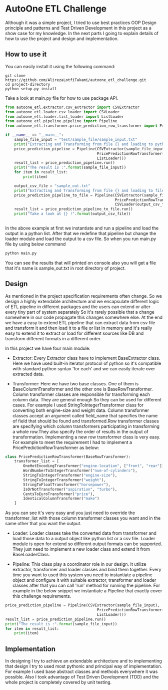 # AutoOne ETL Challenge
Although it was a simple project, I tried to use best practices OOP Design principle and patterns and Test Driven Development
in this project as a show case for my knowledge.
In the next parts I going to explain details of how to use the project and design and implementation.
## How to use it
You can easily install it using the following command:
```
git clone https://github.com/AlirezaLotfiTakami/autoone_etl_challenge.git
cd project-directory 
python setup.py install
```
Take a look at main.py file for how to use package API.
```python
from autoone_etl.extractor.csv_extractor import CSVExtractor
from autoone_etl.loader.csv_loader import CSVLoader
from autoone_etl.loader.list_loader import ListLoader
from autoone_etl.pipeline.pipeline import Pipeline
from autoone_etl.transformer.price_prediction_row_transformer import PricePredictionRowTransformer

if __name__ == "__main__":
    sample_file_input = "test/sample_file/sample_input.txt"
    print("Extracting and Transforming from file {} and loading to python list data structure.".format(sample_file_input))
    price_prediction_pipeline = Pipeline(CSVExtractor(sample_file_input),
                                         PricePredictionRowTransformer(),
                                         ListLoader())
    result_list = price_prediction_pipeline.run()
    print("The result is :".format(sample_file_input))
    for item in result_list:
        print(item)

    output_csv_file = "sample_out.txt"
    print("Extracting and Transforming from file {} and loading to file {} .".format(sample_file_input,output_csv_file))
    price_prediction_pipeline_to_file = Pipeline(CSVExtractor(sample_file_input),
                                                 PricePredictionRowTransformer(),
                                                 CSVLoader(output_csv_file))
    result_list = price_prediction_pipeline_to_file.run()
    print("Take a look at {} !".format(output_csv_file))
    
```

In the above example at first we instantiate and run a pipeline and load the output in a python list.
After that we redefine that pipeline but change the loader module and load the output to a csv file.
So when you run main.py file by using below command 
```python
python main.py 
```
You can see the results that will printed on console also you will get a file that it's name is sample_out.txt in root directory of project. 
## Design
As mentioned in the project specification requirements often change. So we design a highly extendable architecture and 
we encapsulate different logic of ETL pipeline in different packages and the users can extend or alter every tiny part of 
system separately So it's rarely possible that a change somewhere in our code propagate this changes somewhere else.
At the end we have a easy to extend ETL pipeline that can extract data from csv file and transform it and then load it to 
a file or list in memory and it's really easy to extend it to extract or load for different sources like DB and transform 
different formats in a different order.

In this project we have four main module:

* Extractor: Every Extractor class have to implement BaseExtractor class.
Here we have used built-in iterator protocol of python so it's compatible with standard python
syntax 'for each' and we can easily iterate over extracted data.

* Transformer: Here we have two base classes. One of them is BaseColumnTransformer and the other one is BaseRowTransformer.
Column transformer classes are responsible for transforming each column data. They are general enough So they can be used 
for different cases. For example I used StringToIntegerTransformer class for converting both engine-size and weight data.
Column transformer classes accept an argument called field_name that specifies the name of field that should be found and 
transformed.Row transformer classes are specifying which column transformers participating in transforming a whole row.They also 
specify the order of results in the output of transformation.
Implementing a new row transformer class is very easy. For example to meet the requirement I had to implement a PricePredictionRowTransformer as below:
```python
class PricePredictionRowTransformer(BaseRowTransformer):
    transformer_list = [
        OneHotEncodingTransformer("engine-location", ["front", "rear"]),
        WordNumberToIntegerTransformer("num-of-cylinders"),
        StringToIntegerTransformer("engine-size"),
        StringToIntegerTransformer("weight"),
        StringToFloatTransformer("horsepower"),
        IsOrNotTransformer("aspiration", "turbo"),
        CentsToEuroTransformer("price"),
        IdenticalColumnTransformer("make")
    ]
```
As you can see it's very easy and you just need to override the transformer_list with those column transformer classes you want and 
in the same other that you want the output.
* Loader: Loader classes take the converted data from transformer and load those data to a output object like python list or
a csv file. Loader module is open for extend so different output formats can be supported. They just need to implement a new 
loader class and extend it from BaseLoaderClass.

* Pipeline: This class play a coordinator role in our design. It utilize extractor, transformer and loader classes and bind 
them together. Every time you want to used this system you need to instantiate a pipeline object and configure it with suitable
extractor, transformer and loader classes after that you can call 'run' method for running the pipeline.
For example in the below snippet we instantiate a Pipeline that exactly cover this challenge requirements.
```python
price_prediction_pipeline = Pipeline(CSVExtractor(sample_file_input),
                                         PricePredictionRowTransformer(),
                                         ListLoader())
result_list = price_prediction_pipeline.run()
print("The result is :".format(sample_file_input))
for item in result_list:
    print(item)
```

## Implementation
In designing I try to achieve an extendable architecture and to implementing that design I try to used most pythonic and principal way of implementation.
For example I used base abstract classes and methods everywhere it was possible. Also I took advantage of Test Driven Development (TDD) and the whole project is completely covered by unit testing.